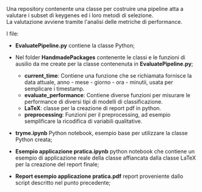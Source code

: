 
Una repository contenente una classe per  costruire una pipeline atta a  valutare i subset di keygenes ed i loro metodi di selezione.		
La valutazione avviene tramite l'analisi delle metriche di performance.


I file:
- **EvaluatePipeline.py** contiene la classe Python;
- Nel folder **__HandmadePackages__**  contenente le classi e le funzioni di ausilio da me create per la classe contenenuta in **EvaluatePipeline.py**;
  	+  **current_time**: Contiene una funzione che se richiamata fornisce la data attuale, anno - mese - giorno - ora - minutii,  usata per semplicare i timestamp.
  	+ **evaluate_performance**: Contiene diverse funzioni per misurare le performance di diversi tipi di modelli di classificazione.
  	+ **LaTeX**: classe per la creazione di report pdf in python.
  	+  **preprocessing**: Funzioni per il preprocessing, ad esempio semplificare la ricodifica di variabili qualitative.

- **tryme.ipynb** Python notebook, esempio base per utilizzare la classe Python creata;
- **Esempio applicazione pratica.ipynb** python notebook che contiene un esempio di applicazione reale della classe affiancata dalla classe LaTeX per la creazione del report finale;
- **Report esempio applicazione pratica.pdf** report proveniente dallo script descritto nel punto precedente;







	

